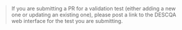 > If you are submitting a PR for a validation test (either adding a new one or updating an existing one), please post a link to the DESCQA web interface for the test you are submitting. 
